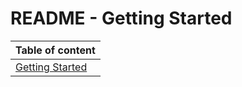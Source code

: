 # README - Getting Started

| Table of content|
|-|
| [Getting Started](./documentation/GettingStarted/getting_started.md)|
